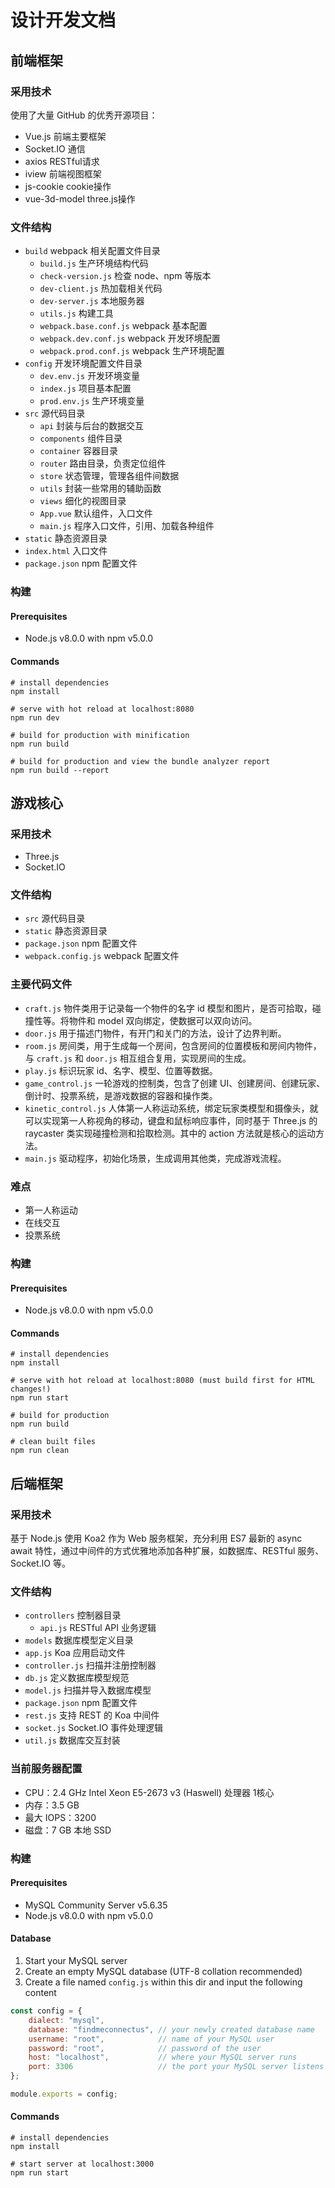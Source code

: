 # 设计开发文档

## 前端框架

### 采用技术

使用了大量 GitHub 的优秀开源项目：

* Vue.js 前端主要框架
* Socket.IO 通信
* axios RESTful请求
* iview 前端视图框架
* js-cookie cookie操作
* vue-3d-model three.js操作

### 文件结构

* `build` webpack 相关配置文件目录
  * `build.js` 生产环境结构代码
  * `check-version.js` 检查 node、npm 等版本
  * `dev-client.js` 热加载相关代码
  * `dev-server.js` 本地服务器
  * `utils.js` 构建工具
  * `webpack.base.conf.js` webpack 基本配置
  * `webpack.dev.conf.js` webpack 开发环境配置
  * `webpack.prod.conf.js` webpack 生产环境配置
* `config` 开发环境配置文件目录
  * `dev.env.js` 开发环境变量
  * `index.js` 项目基本配置
  * `prod.env.js` 生产环境变量
* `src` 源代码目录
  * `api` 封装与后台的数据交互
  * `components` 组件目录
  * `container` 容器目录
  * `router` 路由目录，负责定位组件
  * `store` 状态管理，管理各组件间数据
  * `utils` 封装一些常用的辅助函数
  * `views` 细化的视图目录
  * `App.vue` 默认组件，入口文件
  * `main.js` 程序入口文件，引用、加载各种组件
* `static` 静态资源目录
* `index.html` 入口文件
* `package.json` npm 配置文件

### 构建

#### Prerequisites

* Node.js v8.0.0 with npm v5.0.0

#### Commands

```shell
# install dependencies
npm install

# serve with hot reload at localhost:8080
npm run dev

# build for production with minification
npm run build

# build for production and view the bundle analyzer report
npm run build --report
```

## 游戏核心

### 采用技术

* Three.js
* Socket.IO

### 文件结构

* `src` 源代码目录
* `static` 静态资源目录
* `package.json` npm 配置文件
* `webpack.config.js` webpack 配置文件

### 主要代码文件

* `craft.js` 物件类用于记录每一个物件的名字 id 模型和图片，是否可拾取，碰撞性等。将物件和 model 双向绑定，使数据可以双向访问。
* `door.js` 用于描述门物件，有开门和关门的方法，设计了边界判断。
* `room.js` 房间类，用于生成每一个房间，包含房间的位置模板和房间内物件，与 `craft.js` 和 `door.js` 相互组合复用，实现房间的生成。
* `play.js` 标识玩家 id、名字、模型、位置等数据。
* `game_control.js` 一轮游戏的控制类，包含了创建 UI、创建房间、创建玩家、倒计时、投票系统，是游戏数据的容器和操作类。
* `kinetic_control.js` 人体第一人称运动系统，绑定玩家类模型和摄像头，就可以实现第一人称视角的移动，键盘和鼠标响应事件，同时基于 Three.js 的 raycaster 类实现碰撞检测和拾取检测。其中的 action 方法就是核心的运动方法。
* `main.js` 驱动程序，初始化场景，生成调用其他类，完成游戏流程。

### 难点

* 第一人称运动
* 在线交互
* 投票系统

### 构建

#### Prerequisites

* Node.js v8.0.0 with npm v5.0.0

#### Commands

```shell
# install dependencies
npm install

# serve with hot reload at localhost:8080 (must build first for HTML changes!)
npm run start

# build for production
npm run build

# clean built files
npm run clean
```

## 后端框架

### 采用技术

基于 Node.js 使用 Koa2 作为 Web 服务框架，充分利用 ES7 最新的 async await 特性，通过中间件的方式优雅地添加各种扩展，如数据库、RESTful 服务、Socket.IO 等。

### 文件结构

* `controllers` 控制器目录
  * `api.js` RESTful API 业务逻辑
* `models` 数据库模型定义目录
* `app.js` Koa 应用启动文件
* `controller.js` 扫描并注册控制器
* `db.js` 定义数据库模型规范
* `model.js` 扫描并导入数据库模型
* `package.json` npm 配置文件
* `rest.js` 支持 REST 的 Koa 中间件
* `socket.js` Socket.IO 事件处理逻辑
* `util.js` 数据库交互封装

### 当前服务器配置

* CPU：2.4 GHz Intel Xeon E5-2673 v3 (Haswell) 处理器 1核心
* 内存：3.5 GB
* 最大 IOPS：3200
* 磁盘：7 GB 本地 SSD

### 构建

#### Prerequisites

* MySQL Community Server v5.6.35
* Node.js v8.0.0 with npm v5.0.0

#### Database

1. Start your MySQL server
1. Create an empty MySQL database (UTF-8 collation recommended)
1. Create a file named `config.js` within this dir and input the following content

```javascript
const config = {
    dialect: "mysql",
    database: "findmeconnectus", // your newly created database name
    username: "root",            // name of your MySQL user
    password: "root",            // password of the user
    host: "localhost",           // where your MySQL server runs
    port: 3306                   // the port your MySQL server listens
};

module.exports = config;
```

#### Commands

```shell
# install dependencies
npm install

# start server at localhost:3000
npm run start
```
